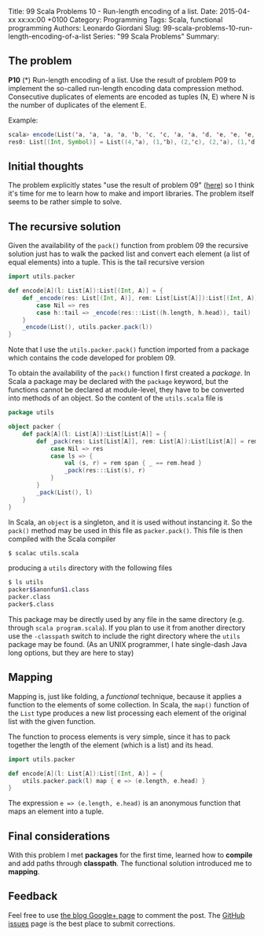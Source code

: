Title: 99 Scala Problems 10 - Run-length encoding of a list.
Date: 2015-04-xx xx:xx:00 +0100
Category: Programming
Tags: Scala, functional programming
Authors: Leonardo Giordani
Slug: 99-scala-problems-10-run-length-encoding-of-a-list
Series: "99 Scala Problems"
Summary: 

## The problem

**P10** (*) Run-length encoding of a list.
Use the result of problem P09 to implement the so-called run-length encoding data compression method. Consecutive duplicates of elements are encoded as tuples (N, E) where N is the number of duplicates of the element E.

Example:

``` scala
scala> encode(List('a, 'a, 'a, 'a, 'b, 'c, 'c, 'a, 'a, 'd, 'e, 'e, 'e, 'e))
res0: List[(Int, Symbol)] = List((4,'a), (1,'b), (2,'c), (2,'a), (1,'d), (4,'e))
```

## Initial thoughts

The problem explicitly states "use the result of problem 09" ([here](/blog/2015/04/07/99-scala-problems-09-pack-consecutive-duplicates/)) so I think it's time for me to learn how to make and import libraries. The problem itself seems to be rather simple to solve.

## The recursive solution

Given the availability of the `pack()` function from problem 09 the recursive solution just has to walk the packed list and convert each element (a list of equal elements) into a tuple. This is the tail recursive version

``` scala
import utils.packer

def encode[A](l: List[A]):List[(Int, A)] = {
    def _encode(res: List[(Int, A)], rem: List[List[A]]):List[(Int, A)] = rem match {
        case Nil => res
        case h::tail => _encode(res:::List((h.length, h.head)), tail)
    }
    _encode(List(), utils.packer.pack(l))
}
```

Note that I use the `utils.packer.pack()` function imported from a package which contains the code developed for problem 09.

To obtain the availability of the `pack()` function I first created a *package*. In Scala a package may be declared with the `package` keyword, but the functions cannot be declared at module-level, they have to be converted into methods of an object. So the content of the `utils.scala` file is

``` scala
package utils

object packer {
    def pack[A](l: List[A]):List[List[A]] = {
        def _pack(res: List[List[A]], rem: List[A]):List[List[A]] = rem match {
            case Nil => res
            case ls => {
                val (s, r) = rem span { _ == rem.head }
                _pack(res:::List(s), r)
            }
        }
        _pack(List(), l)
    }
}
```

In Scala, an `object` is a singleton, and it is used without instancing it. So the `pack()` method may be used in this file as `packer.pack()`. This file is then compiled with the Scala compiler

``` bash
$ scalac utils.scala
```

producing a `utils` directory with the following files

``` bash
$ ls utils
packer$$anonfun$1.class
packer.class
packer$.class
```

This package may be directly used by any file in the same directory (e.g. through `scala program.scala`). If you plan to use it from another directory use the `-classpath` switch to include the right directory where the `utils` package may be found. (As an UNIX programmer, I hate single-dash Java long options, but they are here to stay)

## Mapping

Mapping is, just like folding, a _functional_ technique, because it applies a function to the elements of some collection. In Scala, the `map()` function of the `List` type produces a new list processing each element of the original list with the given function.

The function to process elements is very simple, since it has to pack together the length of the element (which is a list) and its head.

``` scala
import utils.packer

def encode[A](l: List[A]):List[(Int, A)] = {
    utils.packer.pack(l) map { e => (e.length, e.head) }
}
```

The expression `e => (e.length, e.head)` is an anonymous function that maps an element into a tuple.

## Final considerations

With this problem I met **packages** for the first time, learned how to **compile** and add paths through **classpath**. The functional solution introduced me to **mapping**.

## Feedback

Feel free to use [the blog Google+ page](https://plus.google.com/u/0/b/110554719587236016835/110554719587236016835/posts) to comment the post. The [GitHub issues](https://github.com/lgiordani/lgiordani.github.com/issues) page is the best place to submit corrections.
